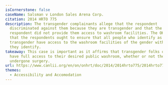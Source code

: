 ```yaml
---
isCornerstone: false
caseName: Salsman v London Sales Arena Corp.
citation: 2014 HRTO 775
description: The transgender complainants allege that the respondent
  discriminated against them because they are transgender and that the
  respondent did not provide them access to washroom facilities. The OHRT held
  that the respondents ought to ensure that all people who identify as
  transgender have access to the washroom facilities of the gender with which
  they identify.
takeaway: This case is important as it affirms that transgender folks ought to
  have full access to their desired public washroom, whether or not they have
  undergone surgery.
url: https://www.canlii.org/en/on/onhrt/doc/2014/2014hrto775/2014hrto775.html?resultIndex=1
themes:
  - Accessibility and Accomodation
---
```


